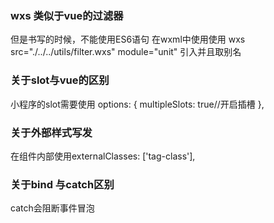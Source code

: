 ### wxs 类似于vue的过滤器
但是书写的时候，不能使用ES6语句
在wxml中使用使用 wxs src="./../../utils/filter.wxs" module="unit" 引入并且取别名
### 关于slot与vue的区别
小程序的slot需要使用 options: {
    multipleSlots: true//开启插槽
  },
### 关于外部样式写发
在组件内部使用externalClasses: ['tag-class'],
### 关于bind 与catch区别
catch会阻断事件冒泡